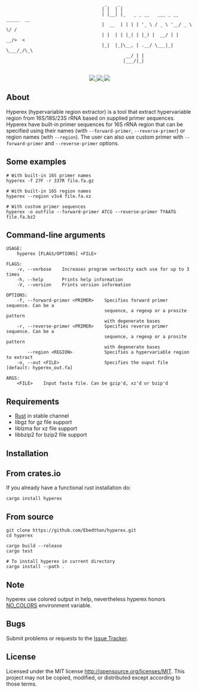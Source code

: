 ```
                                     _    _                                
                                    | |  | |                               
                                    | |__| |_   _ _ __   ___ _ __ _____  __
                                    |  __  | | | | '_ \ / _ \ '__/ _ \ \/ /
                                    | |  | | |_| | |_) |  __/ | |  __/>  < 
                                    |_|  |_|\__, | .__/ \___|_|  \___/_/\_\
                                             __/ | |                       
                                            |___/|_|   
```

<p align="center">
    <br/>
    <a href="https://github.com/Ebedthan/hyperex/blob/master/LICENSE">
        <img src="https://img.shields.io/badge/license-MIT-blue?style=flat">
    </a>
    <a href="https://github.com/Ebedthan/hyperex/workflows/CI">
        <img src="https://github.com/Ebedthan/hyperex/workflows/CI/badge.svg">
    </a>
    <a href="https://codecov.io/gh/Ebedthan/hyperex">
        <img src="https://codecov.io/gh/Ebedthan/hyperex/branch/main/graph/badge.svg">
    </a>
</p>   


## About

Hyperex (hypervariable region extractor) is a tool that extract hypervariable region from 16S/18S/23S rRNA based on supplied primer sequences. 
Hyperex have built-in primer sequences for 16S rRNA region that can be specified using their names (with `--forward-primer`, `--reverse-primer`) or region names (with `--region`). The user can also use custom primer with `--forward-primer` and `--reverse-primer` options.

## Some examples

```
# With built-in 16S primer names
hyperex -f 27F -r 337R file.fa.gz

# With built-in 16S region names
hyperex --region v3v4 file.fa.xz

# With custom primer sequences
hyperex -o outfile --forward-primer ATCG --reverse-primer TYAATG file.fa.bz2
```

## Command-line arguments

```
USAGE:
    hyperex [FLAGS/OPTIONS] <FILE>

FLAGS:
    -v, --verbose    Increases program verbosity each use for up to 3 times
    -h, --help       Prints help information
    -V, --version    Prints version information

OPTIONS:
    -f, --forward-primer <PRIMER>    Specifies forward primer sequence. Can be a
                                     sequence, a regexp or a prosite pattern
                                     with degenerate bases
    -r, --reverse-primer <PRIMER>    Specifies reverse primer sequence. Can be a
                                     sequence, a regexp or a prosite pattern
                                     with degenerate bases
        --region <REGION>            Specifies a hypervariable region to extract
    -o, --out <FILE>                 Specifies the ouput file [default: hyperex_out.fa]

ARGS:
    <FILE>    Input fasta file. Can be gzip'd, xz'd or bzip'd
```

## Requirements

- [Rust](https://rust-lang.org) in stable channel
- libgz for gz file support
- liblzma for xz file support
- libbzip2 for bzip2 file support


## Installation

## From crates.io
If you already have a functional rust installation do:

```
cargo install hyperex
```

## From source
```
git clone https://github.com/Ebedthan/hyperex.git
cd hyperex

cargo build --release
cargo test

# To install hyperex in current directory
cargo install --path .
```

## Note
hyperex use colored output in help, nevertheless hyperex honors [NO_COLORS](https://no-color.org/) environment variable.

## Bugs
Submit problems or requests to the [Issue Tracker](https://github.com/Ebedthan/hyperex/issues).

## License
Licensed under the MIT license http://opensource.org/licenses/MIT. This project may not be copied, modified, or distributed except according to those terms.
